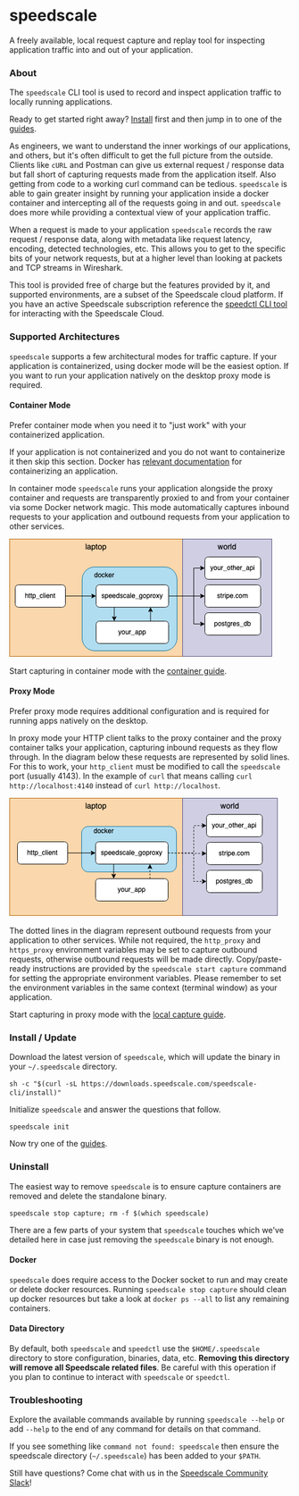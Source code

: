
# speedscale

A freely available, local request capture and replay tool for inspecting
application traffic into and out of your application.

### About

The `speedscale` CLI tool is used to record and inspect application traffic to locally running applications. &#x20;

Ready to get started right away?  [Install](./#install-update) first and then jump in to one of the [guides](guides/).

As engineers, we want to understand the inner workings of our applications, and others, but it's often difficult to get the full picture from the outside.  Clients like `cURL` and Postman can give us external request / response data but fall short of capturing requests made from the application itself.  Also getting from code to a working curl command can be tedious.  `speedscale` is able to gain greater insight by running your application inside a docker container and intercepting all of the requests going in and out.  `speedscale` does more while providing a contextual view of your application traffic.

When a request is made to your application `speedscale` records the raw request / response data, along with metadata like request latency, encoding, detected technologies, etc.  This allows you to get to the specific bits of your network requests, but at a higher level than looking at packets and TCP streams in Wireshark.

This tool is provided free of charge but the features provided by it, and supported environments, are a subset of the Speedscale cloud platform.  If you have an active Speedscale subscription reference the [speedctl CLI tool](../speedctl.md) for interacting with the Speedscale Cloud.

### Supported Architectures

`speedscale` supports a few architectural modes for traffic capture.  If your application is containerized, using docker mode will be the easiest option. If you want to run your application natively on the desktop proxy mode is required.

#### Container Mode&#x20;

Prefer container mode when you need it to "just work" with your containerized application.

If your application is not containerized and you do not want to containerize it then skip this section.  Docker has [relevant documentation](https://docs.docker.com/get-started/) for containerizing an application.

In container mode `speedscale` runs your application alongside the proxy container and requests are transparently proxied to and from your container via some Docker network magic.  This mode automatically captures inbound requests to your application and outbound requests from your application to other services.



![](./speedscale-cli.drawio(1).png)

Start capturing in container mode with the [container guide](guides/docker-observability/my-container.md).

#### Proxy Mode

Prefer proxy mode requires additional configuration and is required for running apps natively on the desktop.

In proxy mode your HTTP client talks to the proxy container and the proxy container talks your application, capturing inbound requests as they flow through. In the diagram below these requests are represented by solid lines. For this to work, your `http_client` must be modified to call the `speedscale` port (usually 4143). In the example of `curl` that means  calling `curl http://localhost:4140` instead of `curl http://localhost`.

![](./proxy-mode-general.drawio.png)

The dotted lines in the diagram represent outbound requests from your application to other services.  While not required, the `http_proxy` and `https_proxy` environment variables may be set to capture outbound requests, otherwise outbound requests will be made directly. Copy/paste-ready instructions are provided by the `speedscale start capture` command for setting the appropriate environment variables. Please remember to set the environment variables in the same  context (terminal window) as your application.

Start capturing in proxy mode with the [local capture guide](guides/local-observability/my-local-app.md).

### Install / Update

Download the latest version of `speedscale`, which will update the binary in your `~/.speedscale` directory.

```
sh -c "$(curl -sL https://downloads.speedscale.com/speedscale-cli/install)"
```

Initialize `speedscale` and answer the questions that follow.

```
speedscale init
```

Now try one of the [guides](guides/).

### Uninstall

The easiest way to remove `speedscale` is to ensure capture containers are removed and delete the standalone binary.

```
speedscale stop capture; rm -f $(which speedscale)
```

There are a few parts of your system that `speedscale` touches which we've detailed here in case just removing the `speedscale` binary is not enough.&#x20;

#### Docker

`speedscale` does require access to the Docker socket to run and may create or delete docker resources.  Running `speedscale stop capture` should clean up docker resources but take a look at `docker ps --all` to list any remaining containers.

#### Data Directory

By default, both `speedscale` and `speedctl` use the `$HOME/.speedscale` directory to store configuration, binaries, data, etc.  **Removing this directory will remove all Speedscale related files**.  Be careful with this operation if you plan to continue to interact with `speedscale` or `speedctl`.

### &#x20;Troubleshooting

Explore the available commands available by running `speedscale --help` or add `--help` to the end of any command for details on that command.

If you see something like `command not found: speedscale` then ensure the speedscale directory (`~/.speedscale`) has been added to your `$PATH`.

Still have questions?  Come chat with us in the [Speedscale Community Slack](https://slack.speedscale.com)!
